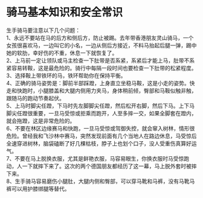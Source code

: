 # 骑马基本知识和安全常识  
  
生手骑马要注意以下几个问题：  
1、永远不要站在马的后方和侧后方，防止被踢。去年带香港朋友灵山骑马，一个女孩很喜欢马，一边叫它的小名，一边从侧后方接近，不料马抬起后腿一弹，踢中她的软肋，幸好伤的不重，休息一下就恢复了。  
2、上马前一定让领队或马主检查一下肚带是否系紧，系紧后才能上马，肚带不系紧容易转鞍，这是最危险的。骑行中每隔一段时间也要检查一下肚带的松紧程度。  
3、选择鞍上带铁环的马，铁环帮助你在保持平衡。  
4、正确的骑马姿势是：脚前半部踩蹬，上身直立坐稳马鞍，这是小走的姿势。快走和快跑时，小腿膝盖和大腿内侧用力夹马，身体稍前倾，臀部和马鞍似触非触，跟随马的跑动节奏起伏。  
5、上马时脚尖任蹬，下马时先左脚脚尖任蹬，然后松开右脚，然后下马。上下马脚尖任蹬很重要，一旦马受惊或拒乘而跑开，人至多摔一交，如果全脚套在蹬内，就会拖蹬，这是非常危险的。  
6、不要在林区边缘赛马和快跑，一旦马受惊或驾御失控，就会窜入树林，情形很危险。曾经我和飞沙林中赛马，突然发现前面有几个当地人在路边休息，马受惊后全速穿进树林，脑袋磕断了好几棵枯枝，脖子上也划个口子，没人受重伤真算好运气。  
7、不要在马上脱换衣服，尤其是鲜艳衣服，马容易眼生，你换衣服时马受惊跑动，人一下就摔下来了。这次的两个德国朋友都经历了这一幕，马上脱外套时被摔下来。  
8、生手骑马容易磨伤小腿肚，大腿内侧和臀部，可以穿马靴和马裤，没有马靴马裤可以用护膝绑腿等替代。  